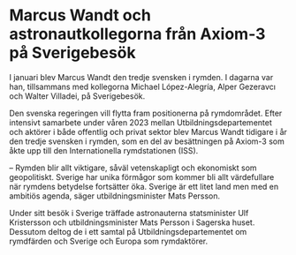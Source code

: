 # Marcus Wandt och astronautkollegorna från Axiom-3 på Sverigebesök

I januari blev Marcus Wandt den tredje svensken i rymden. I dagarna var han, tillsammans med kollegorna Michael López\-Alegría, Alper Gezeravcı och Walter Villadei, på Sverigebesök.


Den svenska regeringen vill flytta fram positionerna på rymdområdet. Efter intensivt samarbete under våren 2023 mellan Utbildningsdepartementet och aktörer i både offentlig och privat sektor blev Marcus Wandt tidigare i år den tredje svensken i rymden, som en del av besättningen på Axiom\-3 som åkte upp till den Internationella rymdstationen (ISS).

– Rymden blir allt viktigare, såväl vetenskapligt och ekonomiskt som geopolitiskt. Sverige har unika förmågor som kommer bli allt värdefullare när rymdens betydelse fortsätter öka. Sverige är ett litet land men med en ambitiös agenda, säger utbildningsminister Mats Persson.

Under sitt besök i Sverige träffade astronauterna statsminister Ulf Kristersson och utbildningsminister Mats Persson i Sagerska huset. Dessutom deltog de i ett samtal på Utbildningsdepartementet om rymdfärden och Sverige och Europa som rymdaktörer.
